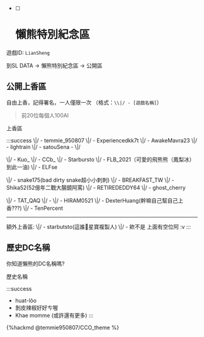 - [ ] # 懶熊特別紀念區
遊戲ID: `LianSheng`

到SL DATA -> 懶熊特別紀念區 -> 公開區

## 公開上香區
自由上香，記得署名，一人僅限一次
（格式：`\\|/ - [遊戲名稱]`）

> 前20位每個人100AI

<div style="width: 18%" class="aleart_top">上香區</div>

:::success
\\|/ - temmie_950807
\\|/ - Experiencedkk7t
\\|/ - AwakeMavra23
\\|/ - lightrain
\\|/ - satouSena - \\|/

\\|/ - Kuo_
\\|/ - CCb_
\\|/ - Starbursto
\\|/ - FLB_2021（可愛的飛熊熊（鳳梨冰）到此一油)
\\|/ - ELFse

\\|/ - snake175(bad dirty snake超小小刺刺)
\\|/ - BREAKFAST_TW
\\|/ - Shika52(52億年二戰大腸鏡阿罵)
\\|/ - RETIREDEDDY64
\\|/ - ghost_cherry

\\|/ - TAT_QAQ
\\|/ - 
\\|/ - HIRAM0521
\\|/ - DexterHuang(幹嘛自己幫自己上香???)
\\|/ - TenPercent

---
額外上香區:
\\|/ - starbutsto(這誰🤔星寶複製人)
\\|/ - 
欸不是 上面有空位阿 :v
:::
<div class="alert_bottom"></div>

## 歷史DC名稱
你知道懶熊的DC名稱嗎?

<div style="width: 18%" class="aleart_top">歷史名稱</div>

:::success
- huat-lôo
- 剝皮辣椒好好ㄘ喔
- Khae momme
(或許還有更多)
:::
<div class="alert_bottom"></div>

{%hackmd @temmie950807/CCO_theme %}